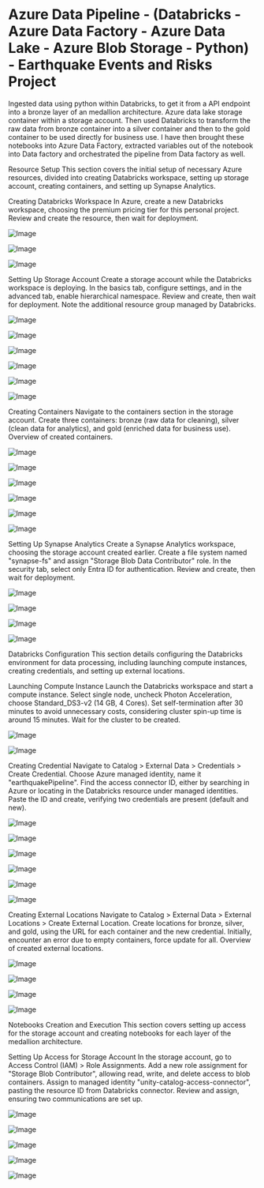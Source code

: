 # Azure Data Pipeline - (Databricks - Azure Data Factory - Azure Data Lake - Azure Blob Storage - Python) - Earthquake Events and Risks Project 



Ingested data using python within Databricks, to get it from a API endpoint into a bronze layer of an medallion architecture. Azure data lake storage container within a storage account. Then used Databricks to transform the raw data from bronze container into a silver container and then to the gold container to be used directly for business use. I have then brought these notebooks into Azure Data Factory, extracted variables out of the notebook into Data factory and orchestrated the pipeline from Data factory as well.

Resource Setup
This section covers the initial setup of necessary Azure resources, divided into creating Databricks workspace, setting up storage account, creating containers, and setting up Synapse Analytics.

Creating Databricks Workspace
In Azure, create a new Databricks workspace, choosing the premium pricing tier for this personal project.
Review and create the resource, then wait for deployment.

![Image](https://github.com/user-attachments/assets/5b999166-7e7e-4602-8194-310fdcafed36)

![Image](https://github.com/user-attachments/assets/49e62521-db0e-4377-b58c-be71438d3ab3)

![Image](https://github.com/user-attachments/assets/8d179614-9ae2-4c37-8ac0-d1c39252f4db)




Setting Up Storage Account
Create a storage account while the Databricks workspace is deploying.
In the basics tab, configure settings, and in the advanced tab, enable hierarchical namespace.
Review and create, then wait for deployment.
Note the additional resource group managed by Databricks.

![Image](https://github.com/user-attachments/assets/328ac9eb-8720-4e4f-ba8b-3de4cde5f9e6)


![Image](https://github.com/user-attachments/assets/9261e1fc-5ce7-4b80-ac34-abaf69b71920)


![Image](https://github.com/user-attachments/assets/d0cab7d0-5196-4970-bbf0-4d93fb9a7a47)


![Image](https://github.com/user-attachments/assets/25acdfc6-2028-4f5c-bbf2-50f64a1e64bb)


![Image](https://github.com/user-attachments/assets/a357434c-6182-443b-86e1-b78a3d3c4430)


![Image](https://github.com/user-attachments/assets/d31be78a-a5e3-4851-ade3-bb443995d67a)


Creating Containers
Navigate to the containers section in the storage account.
Create three containers: bronze (raw data for cleaning), silver (clean data for analytics), and gold (enriched data for business use).
Overview of created containers.

![Image](https://github.com/user-attachments/assets/e691d321-92ed-4187-bbc8-3ae6d672c409)


![Image](https://github.com/user-attachments/assets/689e24ec-111b-4abd-81fb-7e79585e811b)


![Image](https://github.com/user-attachments/assets/fbdbda5d-0d96-494d-8fae-abed2e5e3efb)


![Image](https://github.com/user-attachments/assets/e4f1b067-a86a-40b4-8e74-3f6f7039d86c)


![Image](https://github.com/user-attachments/assets/589c257e-5147-41c5-aaeb-0925d425365a)

![Image](https://github.com/user-attachments/assets/e5075bc7-d6b1-483c-9fd6-6a2f6441569c)



Setting Up Synapse Analytics
Create a Synapse Analytics workspace, choosing the storage account created earlier.
Create a file system named "synapse-fs" and assign "Storage Blob Data Contributor" role.
In the security tab, select only Entra ID for authentication.
Review and create, then wait for deployment.


![Image](https://github.com/user-attachments/assets/29d081d1-82ee-41d0-b7d9-d4ee9d5f4811)


![Image](https://github.com/user-attachments/assets/778c0e50-7cd4-47e6-852a-f2abc8e3cabe)


![Image](https://github.com/user-attachments/assets/9ceb7368-0062-46d5-bc93-d3e5cd4fffd0)


![Image](https://github.com/user-attachments/assets/7a2c463e-8597-4175-b093-5ec55f338308)



Databricks Configuration
This section details configuring the Databricks environment for data processing, including launching compute instances, creating credentials, and setting up external locations.

Launching Compute Instance
Launch the Databricks workspace and start a compute instance.
Select single node, uncheck Photon Acceleration, choose Standard_DS3-v2 (14 GB, 4 Cores).
Set self-termination after 30 minutes to avoid unnecessary costs, considering cluster spin-up time is around 15 minutes.
Wait for the cluster to be created.


![Image](https://github.com/user-attachments/assets/a75c4a61-f6a5-43ce-8ec7-fabbcee32e83)


![Image](https://github.com/user-attachments/assets/377e837d-afcd-450c-beaa-742649a336fb)


Creating Credential
Navigate to Catalog > External Data > Credentials > Create Credential.
Choose Azure managed identity, name it "earthquakePipeline".
Find the access connector ID, either by searching in Azure or locating in the Databricks resource under managed identities.
Paste the ID and create, verifying two credentials are present (default and new).



![Image](https://github.com/user-attachments/assets/62c24448-aa7e-43d4-b7f4-c4d0b6c4f990)


![Image](https://github.com/user-attachments/assets/b31f0ac6-1c8b-4e3a-9ebd-9aa09f74e3a2)


![Image](https://github.com/user-attachments/assets/4109d8c1-548b-4e88-9a74-d3c7719deffc)

![Image](https://github.com/user-attachments/assets/63a8c115-02fb-4fca-8769-b87d910d65a5)


![Image](https://github.com/user-attachments/assets/8c11a6b9-c3bf-4dec-8aaf-0238e93fb018)


![Image](https://github.com/user-attachments/assets/be7b4ba8-799b-4948-83d4-0f27562b0a22)


Creating External Locations
Navigate to Catalog > External Data > External Locations > Create External Location.
Create locations for bronze, silver, and gold, using the URL for each container and the new credential.
Initially, encounter an error due to empty containers, force update for all.
Overview of created external locations.


![Image](https://github.com/user-attachments/assets/eb636944-642c-48ba-a9cb-19bf58cd11c1)


![Image](https://github.com/user-attachments/assets/99e02879-4cdb-46c8-98ed-3ee0614bcd56)


![Image](https://github.com/user-attachments/assets/d8c24306-32eb-40a0-bdaf-7c859f5738af)


![Image](https://github.com/user-attachments/assets/2a8f4105-4e18-40f8-8362-f25d659ac2d2)



Notebooks Creation and Execution
This section covers setting up access for the storage account and creating notebooks for each layer of the medallion architecture.

Setting Up Access for Storage Account
In the storage account, go to Access Control (IAM) > Role Assignments.
Add a new role assignment for "Storage Blob Contributor", allowing read, write, and delete access to blob containers.
Assign to managed identity "unity-catalog-access-connector", pasting the resource ID from Databricks connector.
Review and assign, ensuring two communications are set up.



![Image](https://github.com/user-attachments/assets/afba8bf1-231b-4be8-bffb-01aef38c4ee5)


![Image](https://github.com/user-attachments/assets/fe610b1c-5389-47f5-8a99-82fd2eb433be)


![Image](https://github.com/user-attachments/assets/cad399ab-079e-4c82-8b1b-9a5c5d3f2a4e)


![Image](https://github.com/user-attachments/assets/2409bc66-7841-4b7f-abf9-02ad9380cd66)



![Image](https://github.com/user-attachments/assets/9eea238c-52ac-4276-821f-85556f9eab0c)

